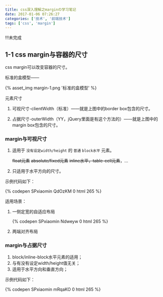 ```yaml
---
title: css深入理解之marginの学习笔记
date: 2017-01-06 07:26:27
categories: ['技术', '前端技术']
tags: ['css', 'margin']
---
```


!!!未完成

## 1-1 css margin与容器的尺寸

css margin可以改变容器的尺寸。

标准的盒模型——

{% asset_img margin-1.png '标准的盒模型' %}

元素尺寸

1. 可视尺寸-clientWidth（标准）——就是上图中的border box包含的尺寸。

2. 占据尺寸-outerWidth（YY，jQuery里面是有这个方法的）——就是上图中的margin box包含的尺寸。

### margin与可视尺寸

1. 适用于 `没有设定width/height` 的 `普通` `block水平` 元素。

    ~~float元素~~ ~~absolute/fixed元素~~ ~~inline水平，table-cell元素~~，...

2. 只适用于水平方向的尺寸。

示例代码如下：

{% codepen SPxiaomin QdOzKM 0 html 265 %}

适用场景：

1. 一侧定宽的自适应布局

    {% codepen SPxiaomin Ndweyw 0 html 265 %}

2. 两端对齐布局

### margin与占据尺寸

1. block/inline-block水平元素的适用；
2. 与有没有设定width/height值无关；
3. 适用于水平方向和垂直方向；

示例代码如下：

{% codepen SPxiaomin mRqaKO 0 html 265 %}

